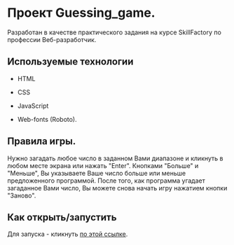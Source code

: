 
# Проект Guessing_game.

Разработан в качестве практического задания на курсе SkillFactory по профессии Веб-разработчик.


## Используемые технологии

* HTML

* CSS

* JavaScript

* Web-fonts (Roboto).

## Правила игры.

Нужно загадать любое число в заданном Вами диапазоне и кликнуть в любом месте экрана или нажать "Enter".
Кнопками "Больше" и "Меньше", Вы указываете Ваше число больше или меньше предложенного программой.
После того, как программа угадает загаданное Вами число, Вы можете снова начать игру нажатием кнопки "Заново".

## Как открыть/запустить

Для запуска - кликнуть [по этой ссылке](https://agolovinov.github.io/guessins_game/).
